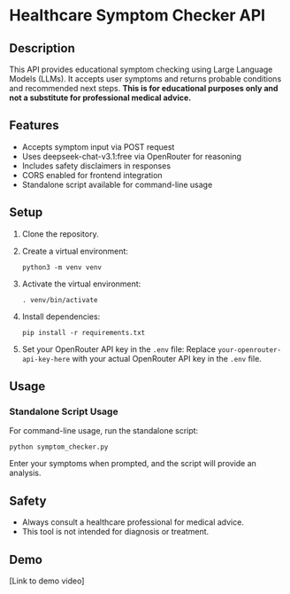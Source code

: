 # Healthcare Symptom Checker API

## Description

This API provides educational symptom checking using Large Language Models (LLMs). It accepts user symptoms and returns probable conditions and recommended next steps. **This is for educational purposes only and not a substitute for professional medical advice.**

## Features

- Accepts symptom input via POST request
- Uses deepseek-chat-v3.1:free via OpenRouter for reasoning
- Includes safety disclaimers in responses
- CORS enabled for frontend integration
- Standalone script available for command-line usage

## Setup

1. Clone the repository.

2. Create a virtual environment:
   ```
   python3 -m venv venv
   ```

3. Activate the virtual environment:
   ```
   . venv/bin/activate
   ```

4. Install dependencies:
   ```
   pip install -r requirements.txt
   ```

5. Set your OpenRouter API key in the `.env` file:
   Replace `your-openrouter-api-key-here` with your actual OpenRouter API key in the `.env` file.

## Usage

### Standalone Script Usage

For command-line usage, run the standalone script:
```
python symptom_checker.py
```

Enter your symptoms when prompted, and the script will provide an analysis.

## Safety

- Always consult a healthcare professional for medical advice.
- This tool is not intended for diagnosis or treatment.

## Demo

[Link to demo video]